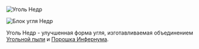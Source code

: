 ![Уголь Недр](item:betterwithmods:material@1)

![Блок угля Недр](block:betterwithmods:aesthetic@13)    

Уголь Недр - улучшенная форма угля, изготавливаемая объединением [Угольной пыли](carbon_dust.md) и [Порошка Инфернума](hellfire_dust.md).